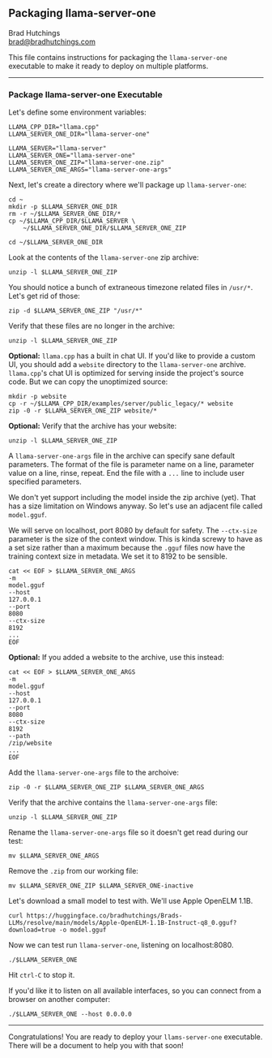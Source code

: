 ## Packaging llama-server-one

Brad Hutchings<br/>
brad@bradhutchings.com

This file contains instructions for packaging the `llama-server-one` executable to make it ready to deploy on multiple platforms.

---
### Package llama-server-one Executable

Let's define some environment variables:
```
LLAMA_CPP_DIR="llama.cpp"
LLAMA_SERVER_ONE_DIR="llama-server-one"

LLAMA_SERVER="llama-server"
LLAMA_SERVER_ONE="llama-server-one"
LLAMA_SERVER_ONE_ZIP="llama-server-one.zip"
LLAMA_SERVER_ONE_ARGS="llama-server-one-args"
```

Next, let's create a directory where we'll package up `llama-server-one`:
```
cd ~
mkdir -p $LLAMA_SERVER_ONE_DIR
rm -r ~/$LLAMA_SERVER_ONE_DIR/*
cp ~/$LLAMA_CPP_DIR/$LLAMA_SERVER \
    ~/$LLAMA_SERVER_ONE_DIR/$LLAMA_SERVER_ONE_ZIP

cd ~/$LLAMA_SERVER_ONE_DIR
```

Look at the contents of the `llama-server-one` zip archive:
```
unzip -l $LLAMA_SERVER_ONE_ZIP 
```

You should notice a bunch of extraneous timezone related files in `/usr/*`. Let's get rid of those:
```
zip -d $LLAMA_SERVER_ONE_ZIP "/usr/*"
```

Verify that these files are no longer in the archive:
```
unzip -l $LLAMA_SERVER_ONE_ZIP 
```

**Optional:** `llama.cpp` has a built in chat UI. If you'd like to provide a custom UI, you should add a `website` directory to the `llama-server-one` archive. `llama.cpp`'s chat UI is optimized for serving inside the project's source code. But we can copy the unoptimized source:
```
mkdir -p website
cp -r ~/$LLAMA_CPP_DIR/examples/server/public_legacy/* website
zip -0 -r $LLAMA_SERVER_ONE_ZIP website/*
```

**Optional:** Verify that the archive has your website:
```
unzip -l $LLAMA_SERVER_ONE_ZIP 
```

A `llama-server-one-args` file in the archive can specify sane default parameters. The format of the file is parameter name on a line, parameter value on a line, rinse, repeat. End the file with a `...` line to include user specified parameters.

We don't yet support including the model inside the zip archive (yet). That has a size limitation on Windows anyway. So let's use an adjacent file called `model.gguf`.

We will serve on localhost, port 8080 by default for safety. The `--ctx-size` parameter is the size of the context window. This is kinda screwy to have as a set size rather than a maximum because the `.gguf` files now have the training context size in metadata. We set it to 8192 to be sensible.
```
cat << EOF > $LLAMA_SERVER_ONE_ARGS
-m
model.gguf
--host
127.0.0.1
--port
8080
--ctx-size
8192
...
EOF
```

**Optional:** If you added a website to the archive, use this instead:
```
cat << EOF > $LLAMA_SERVER_ONE_ARGS
-m
model.gguf
--host
127.0.0.1
--port
8080
--ctx-size
8192
--path
/zip/website
...
EOF
```

Add the `llama-server-one-args` file to the archoive:
```
zip -0 -r $LLAMA_SERVER_ONE_ZIP $LLAMA_SERVER_ONE_ARGS
```

Verify that the archive contains the `llama-server-one-args` file:
```
unzip -l $LLAMA_SERVER_ONE_ZIP 
```

Rename the `llama-server-one-args` file so it doesn't get read during our test:
```
mv $LLAMA_SERVER_ONE_ARGS
```

Remove the `.zip` from our working file:
```
mv $LLAMA_SERVER_ONE_ZIP $LLAMA_SERVER_ONE-inactive
```

Let's download a small model to test with. We'll use Apple OpenELM 1.1B.
```
curl https://huggingface.co/bradhutchings/Brads-LLMs/resolve/main/models/Apple-OpenELM-1.1B-Instruct-q8_0.gguf?download=true -o model.gguf
```

Now we can test run `llama-server-one`, listening on localhost:8080.
```
./$LLAMA_SERVER_ONE
```

Hit `ctrl-C` to stop it.

If you'd like it to listen on all available interfaces, so you can connect from a browser on another computer:
```
./$LLAMA_SERVER_ONE --host 0.0.0.0
```
---
Congratulations! You are ready to deploy your `llams-server-one` executable. There will be a document to help you with that soon!

